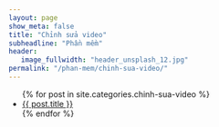 ```yaml
---
layout: page
show_meta: false
title: "Chỉnh sửa video"
subheadline: "Phần mềm"
header:
   image_fullwidth: "header_unsplash_12.jpg"
permalink: "/phan-mem/chinh-sua-video/"
---
```

<ul>
    {% for post in site.categories.chinh-sua-video %}
    <li><a href="{{ site.url }}{{ site.baseurl }}{{ post.url }}">{{ post.title }}</a></li>
    {% endfor %}
</ul>